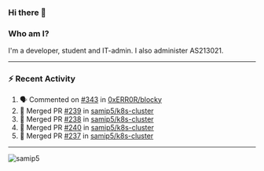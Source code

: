### Hi there 👋

### Who am I?
I'm a developer, student and IT-admin. I also administer AS213021.

---
### :zap: Recent Activity
<!--START_SECTION:activity-->
1. 🗣 Commented on [#343](https://github.com/0xERR0R/blocky/issues/343) in [0xERR0R/blocky](https://github.com/0xERR0R/blocky)
2. 🎉 Merged PR [#239](https://github.com/samip5/k8s-cluster/pull/239) in [samip5/k8s-cluster](https://github.com/samip5/k8s-cluster)
3. 🎉 Merged PR [#238](https://github.com/samip5/k8s-cluster/pull/238) in [samip5/k8s-cluster](https://github.com/samip5/k8s-cluster)
4. 🎉 Merged PR [#240](https://github.com/samip5/k8s-cluster/pull/240) in [samip5/k8s-cluster](https://github.com/samip5/k8s-cluster)
5. 🎉 Merged PR [#237](https://github.com/samip5/k8s-cluster/pull/237) in [samip5/k8s-cluster](https://github.com/samip5/k8s-cluster)
<!--END_SECTION:activity-->
---

<img align="center" src="https://github-readme-stats.vercel.app/api?username=samip5&show_icons=true" alt="samip5" />
